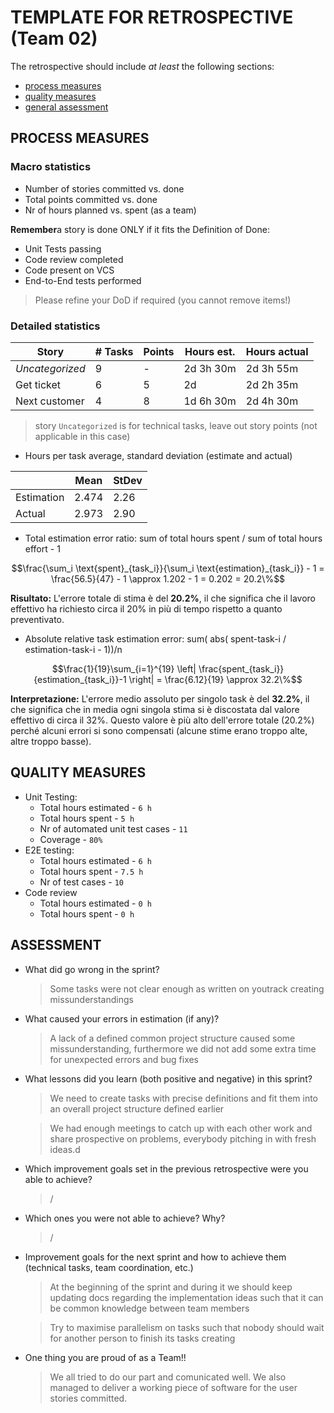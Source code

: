 # TEMPLATE FOR RETROSPECTIVE (Team 02)

The retrospective should include _at least_ the following
sections:

- [process measures](#process-measures)
- [quality measures](#quality-measures)
- [general assessment](#assessment)

## PROCESS MEASURES

### Macro statistics

- Number of stories committed vs. done
- Total points committed vs. done
- Nr of hours planned vs. spent (as a team)

**Remember**a story is done ONLY if it fits the Definition of Done:

- Unit Tests passing
- Code review completed
- Code present on VCS
- End-to-End tests performed

> Please refine your DoD if required (you cannot remove items!)

### Detailed statistics

| Story           | # Tasks | Points | Hours est. | Hours actual |
| --------------- | ------- | ------ | ---------- | ------------ |
| _Uncategorized_ | 9       | -      | 2d 3h 30m  | 2d 3h 55m    |
| Get ticket      | 6       | 5      | 2d         | 2d 2h 35m    |
| Next customer   | 4       | 8      | 1d 6h 30m  | 2d 4h 30m    |

> story `Uncategorized` is for technical tasks, leave out story points (not applicable in this case)

- Hours per task average, standard deviation (estimate and actual)

|            | Mean  | StDev |
| ---------- | ----- | ----- |
| Estimation | 2.474 | 2.26  |
| Actual     | 2.973 | 2.90  |

- Total estimation error ratio: sum of total hours spent / sum of total hours effort - 1

$$\frac{\sum_i \text{spent}_{task_i}}{\sum_i \text{estimation}_{task_i}} - 1 = \frac{56.5}{47} - 1 \approx 1.202 - 1 = 0.202 = 20.2\%$$

**Risultato:** L'errore totale di stima è del **20.2%**, il che significa che il lavoro effettivo ha richiesto circa il 20% in più di tempo rispetto a quanto preventivato.

- Absolute relative task estimation error: sum( abs( spent-task-i / estimation-task-i - 1))/n

$$\frac{1}{19}\sum_{i=1}^{19} \left| \frac{spent_{task_i}}{estimation_{task_i}}-1 \right| = \frac{6.12}{19} \approx 32.2\%$$

**Interpretazione:** L'errore medio assoluto per singolo task è del **32.2%**, il che significa che in media ogni singola stima si è discostata dal valore effettivo di circa il 32%. Questo valore è più alto dell'errore totale (20.2%) perché alcuni errori si sono compensati (alcune stime erano troppo alte, altre troppo basse).

## QUALITY MEASURES

- Unit Testing:
  - Total hours estimated - `6 h`
  - Total hours spent - `5 h`
  - Nr of automated unit test cases - `11`
  - Coverage - `80%`
- E2E testing:
  - Total hours estimated - `6 h`
  - Total hours spent - `7.5 h`
  - Nr of test cases - `10`
- Code review
  - Total hours estimated - `0 h`
  - Total hours spent - `0 h`

## ASSESSMENT

- What did go wrong in the sprint?

  > Some tasks were not clear enough as written on youtrack creating missunderstandings

- What caused your errors in estimation (if any)?

  > A lack of a defined common project structure caused some missunderstanding, furthermore we did not add some extra time for unexpected errors and bug fixes

- What lessons did you learn (both positive and negative) in this sprint?

  > We need to create tasks with precise definitions and fit them into an overall project structure defined earlier

  > We had enough meetings to catch up with each other work and share prospective on problems, everybody pitching in with fresh ideas.d

- Which improvement goals set in the previous retrospective were you able to achieve?

  > /

- Which ones you were not able to achieve? Why?

  > /

- Improvement goals for the next sprint and how to achieve them (technical tasks, team coordination, etc.)

  > At the beginning of the sprint and during it we should keep updating docs regarding the implementation ideas such that it can be common knowledge between team members

  > Try to maximise parallelism on tasks such that nobody should wait for another person to finish its tasks creating

- One thing you are proud of as a Team!!

  > We all tried to do our part and comunicated well.
  > We also managed to deliver a working piece of software for the user stories committed.
